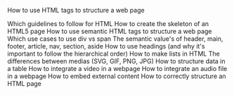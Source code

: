 How to use HTML tags to structure a web page

Which guidelines to follow for HTML
How to create the skeleton of an HTML5 page
How to use semantic HTML tags to structure a web page
Which use cases to use div vs span
The semantic value's of header, main, footer, article, nav, section, aside
How to use headings (and why it's important to follow the hierarchical order)
How to make lists in HTML
The differences between medias (SVG, GIF, PNG, JPG)
How to structure data in a table
How to integrate a video in a webpage
How to integrate an audio file in a webpage
How to embed external content
How to correctly structure an HTML page

